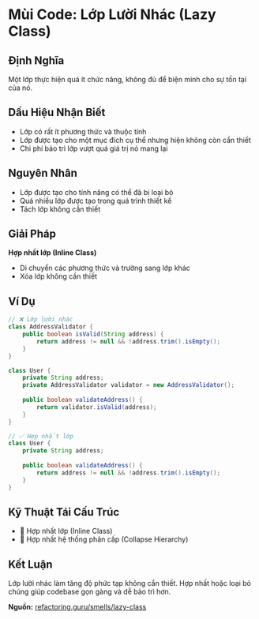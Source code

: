 # **Mùi Code: Lớp Lười Nhác (Lazy Class)**

## **Định Nghĩa**
Một lớp thực hiện quá ít chức năng, không đủ để biện minh cho sự tồn tại của nó.

## **Dấu Hiệu Nhận Biết**
- Lớp có rất ít phương thức và thuộc tính
- Lớp được tạo cho một mục đích cụ thể nhưng hiện không còn cần thiết
- Chi phí bảo trì lớp vượt quá giá trị nó mang lại

## **Nguyên Nhân**
- Lớp được tạo cho tính năng có thể đã bị loại bỏ
- Quá nhiều lớp được tạo trong quá trình thiết kế
- Tách lớp không cần thiết

## **Giải Pháp**
**Hợp nhất lớp (Inline Class)**
- Di chuyển các phương thức và trường sang lớp khác
- Xóa lớp không cần thiết

## **Ví Dụ**
```java
// ❌ Lớp lười nhác
class AddressValidator {
    public boolean isValid(String address) {
        return address != null && !address.trim().isEmpty();
    }
}

class User {
    private String address;
    private AddressValidator validator = new AddressValidator();
    
    public boolean validateAddress() {
        return validator.isValid(address);
    }
}

// ✅ Hợp nhất lớp
class User {
    private String address;
    
    public boolean validateAddress() {
        return address != null && !address.trim().isEmpty();
    }
}
```

## **Kỹ Thuật Tái Cấu Trúc**
- 🔧 Hợp nhất lớp (Inline Class)
- 🔧 Hợp nhất hệ thống phân cấp (Collapse Hierarchy)

## **Kết Luận**
Lớp lười nhác làm tăng độ phức tạp không cần thiết. Hợp nhất hoặc loại bỏ chúng giúp codebase gọn gàng và dễ bảo trì hơn.

**Nguồn:** [refactoring.guru/smells/lazy-class](https://refactoring.guru/smells/lazy-class)
